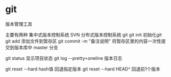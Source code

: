 # git
版本管理工具

主要有两种
集中式版本控制系统  SVN         分布式版本控制系统 git
git init 初始化git
git add 添加文件到暂存区
git commit -m "备注说明"   将暂存区里的内容一次性提交到版本库中
master 分支

git status  显示项目状态
git log --pretty=oneline  版本日志

git reset --hard hash值  回退指定版本
git reset --hard HEAD^   回退前1个版本